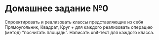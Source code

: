 # Домашнее задание №0
Спроектировать и реализовать классы представляющие из себя Прямоугольник, Квадрат, Круг + для каждого реализовать операцию (метод) “посчитать площадь”.
Написать unit-тест для каждого класса.
